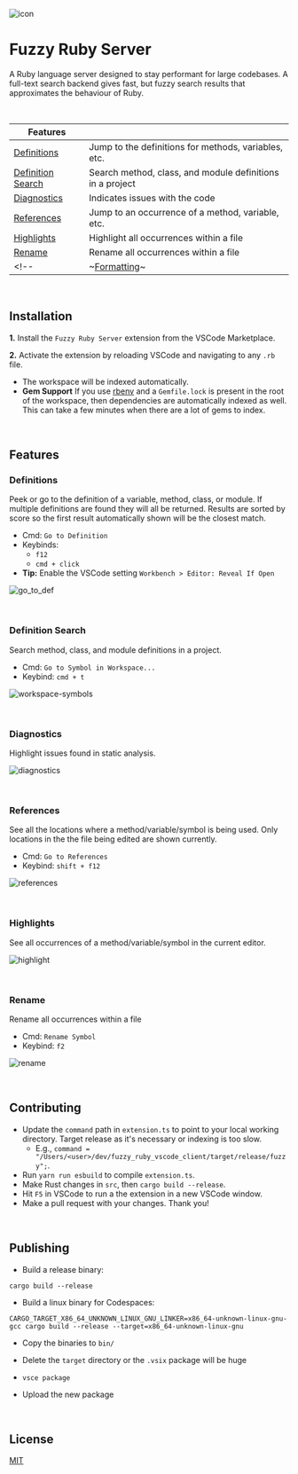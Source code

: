 ![icon](https://user-images.githubusercontent.com/1145873/192818122-8bdaee87-c2d9-4073-a53a-ace5f040f902.png)
# Fuzzy Ruby Server

A Ruby language server designed to stay performant for large codebases. A full-text search backend gives fast, but fuzzy search results that approximates the behaviour of Ruby.

&nbsp;

| Features  |  |
| ------------- | ------------- |
| [Definitions](#definitions) | Jump to the definitions for methods, variables, etc. |
| [Definition Search](#definition-search) | Search method, class, and module definitions in a project |
| [Diagnostics](#diagnostics) | Indicates issues with the code |
| [References](#references) | Jump to an occurrence of a method, variable, etc. |
| [Highlights](#highlights) | Highlight all occurrences within a file |
| [Rename](#rename) | Rename all occurrences within a file |
<!-- | ~[Formatting](#formatting)~ | todo: Supports formatting only modified lines | -->

&nbsp;
## Installation
**1.** Install the `Fuzzy Ruby Server` extension from the VSCode Marketplace.

**2.** Activate the extension by reloading VSCode and navigating to any `.rb` file.

- The workspace will be indexed automatically.
- **Gem Support** If you use [rbenv](https://github.com/rbenv/rbenv) and a `Gemfile.lock` is present in the root of the workspace, then dependencies are automatically indexed as well. This can take a few minutes when there are a lot of gems to index.

&nbsp;
## Features
<a id="definitions"></a>
### Definitions
Peek or go to the definition of a variable, method, class, or module. If multiple definitions are found they will all be returned. Results are sorted by score so the first result automatically shown will be the closest match.

- Cmd: `Go to Definition`
- Keybinds:
  - `f12`
  - `cmd + click`
- **Tip:** Enable the VSCode setting `Workbench > Editor: Reveal If Open`

![go_to_def](https://user-images.githubusercontent.com/1145873/177204185-281c7d77-6894-41e8-92c0-69110169bed5.gif)

&nbsp;
<a id="definition-search"></a>
### Definition Search
Search method, class, and module definitions in a project.

- Cmd: `Go to Symbol in Workspace...`
- Keybind: `cmd + t`

![workspace-symbols](https://code.visualstudio.com/assets/api/language-extensions/language-support/workspace-symbols.gif)

&nbsp;
<a id="diagnostics"></a>
### Diagnostics
Highlight issues found in static analysis.

![diagnostics](https://user-images.githubusercontent.com/1145873/177204213-777bde3e-5628-4e8c-96d7-e8629050a60e.gif)

&nbsp;
<a id="references"></a>
### References
See all the locations where a method/variable/symbol is being used. Only locations in the the file being edited are shown currently.

- Cmd: `Go to References`
- Keybind: `shift + f12`

![references](https://user-images.githubusercontent.com/1145873/177204235-5888f7ee-b638-4a7e-8a7a-80f8c2ecc327.gif)

&nbsp;
<a id="highlights"></a>
### Highlights
See all occurrences of a method/variable/symbol in the current editor.

![highlight](https://user-images.githubusercontent.com/1145873/177204231-4ccd8b81-ce3c-41f4-b393-146f444307f8.gif)

&nbsp;
<a id="rename"></a>
### Rename
Rename all occurrences within a file

- Cmd: `Rename Symbol`
- Keybind: `f2`

![rename](https://user-images.githubusercontent.com/1145873/177204249-73415e9d-c473-4a3c-9347-694ad3647d50.gif)

&nbsp;
## Contributing
- Update the `command` path in `extension.ts` to point to your local working directory. Target release as it's necessary or indexing is too slow.
  - E.g., `command = "/Users/<user>/dev/fuzzy_ruby_vscode_client/target/release/fuzzy";`.
- Run `yarn run esbuild` to compile `extension.ts`.
- Make Rust changes in `src`, then `cargo build --release`.
- Hit `F5` in VSCode to run a the extension in a new VSCode window.
- Make a pull request with your changes. Thank you!

&nbsp;
## Publishing
- Build a release binary:
```
cargo build --release
```

- Build a linux binary for Codespaces:
```
CARGO_TARGET_X86_64_UNKNOWN_LINUX_GNU_LINKER=x86_64-unknown-linux-gnu-gcc cargo build --release --target=x86_64-unknown-linux-gnu
```

- Copy the binaries to `bin/`

- Delete the `target` directory or the `.vsix` package will be huge

- `vsce package`

- Upload the new package

&nbsp;
## License
[MIT](https://choosealicense.com/licenses/mit/)
